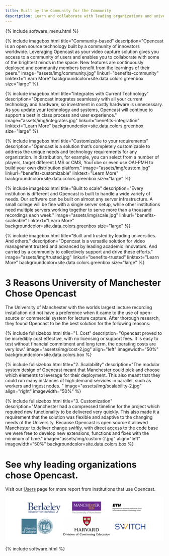 ```yaml
---
title: Built by the Community for the Community
description: Learn and collaborate with leading organizations and universities worldwide. Opencast helps you build custom video capture solutions.
---
```


{% include software_menu.html %}

{% include imagebox.html
title="Community-based"
description="Opencast is an open source technology built by a community of innovators worldwide. Leveraging Opencast as your video capture solution gives you access to a community of users and enables you to collaborate with some of the brightest minds in the space. New features are continuously deployed and community members benefit from the learnings of their peers."
image="assets/img/community.jpg"
linkurl="benefits-community"
linktext="Learn More"
backgroundcolor=site.data.colors.greenbox
size="large"
%}

{% include imagebox.html
title="Integrates with Current Technology"
description="Opencast integrates seamlessly with all your current technology and hardware, so investment in costly hardware is unnecessary. As you update your technology and systems, Opencast will continue to support a best in class process and user experience."
image="assets/img/integrates.jpg"
linkurl="benefits-integration"
linktext="Learn More"
backgroundcolor=site.data.colors.greenbox
size="large"
%}

{% include imagebox.html
title="Customizable to your requirements"
description="Opencast is a solution that’s completely customizable to address the unique needs and technology requirements for any organization. In distribution, for example, you can select from a number of players, target different LMS or CMS, YouTube or even use OAI-PMH to build your own distribution platform."
image="assets/img/custom.jpg"
linkurl="benefits-customizable"
linktext="Learn More"
backgroundcolor=site.data.colors.greenbox
size="large"
%}

{% include imagebox.html
title="Built to scale"
description="Every institution is different and Opencast is built to handle a wide variety of needs. Our software can be built on almost any server infrastructure. A small college will be fine with a single server setup, while other institutions need multiple servers working together to serve more than a thousand recordings each week."
image="assets/img/scale.jpg"
linkurl="benefits-scaleable"
linktext="Learn More"
backgroundcolor=site.data.colors.greenbox
size="large"
%}

{% include imagebox.html
title="Built and trusted by leading universities. And others."
description="Opencast is a versatile solution for video management trusted and advanced by leading academic innovators. And carried by a community to collectively support and drive these efforts."
image="assets/img/trusted.jpg"
linkurl="benefits-trusted"
linktext="Learn More"
backgroundcolor=site.data.colors.greenbox
size="large"
%}

# 3 Reasons University of Manchester Chose Opencast
The University of Manchester with the worlds largest lecture recording installation did not have a preference when it came to the use of open-source or commercial system for lecture capture. After thorough research, they found Opencast to be the best solution for the following reasons:

{% include fullsizebox.html
title="1. Cost"
description="Opencast proved to be incredibly cost effective, with no licensing or support fees. It is easy to test without financial commitment and long term, the operating costs are very low."
image="assets/img/cost-2.jpg"
align="left"
imagewidth="50%"
backgroundcolor=site.data.colors.box
%}

{% include fullsizebox.html
title="2. Scalability"
description="The modular system design of Opencast meant that Manchester could pick and choose which elements to leverage for their deployment. This also meant that they could run many instances of high demand services in parallel, such as workers and ingest nodes.
"
image="assets/img/scalability-2.jpg"
align="right"
imagewidth="50%"
%}

{% include fullsizebox.html
title="3. Customization"
description="Manchester had a compressed timeline for the project which required new functionality to be delivered very quickly. This also made it a requirement that the solution was flexible and adaptive to the changing needs of the University. Because Opencast is open source it allowed Manchester to deliver change swiftly, with direct access to the code base we were free to develop new extensions, functions and fixes with the minimum of time."
image="assets/img/custom-2.jpg"
align="left"
imagewidth="50%"
backgroundcolor=site.data.colors.box
%}


# See why leading organizations chose Opencast.
Visit our [Users](/users) page for more report from institutions that use Opencast.

[<img class="center-image" src="assets/img/opencast-homepage-logos-rev2.png">](/users)

{% include software.html %}
